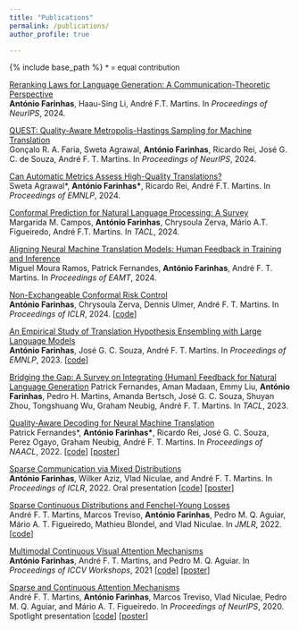```yaml
---
title: "Publications"
permalink: /publications/
author_profile: true

---
```


{% include base_path %}
<font size="2"> * = equal contribution</font>

[Reranking Laws for Language Generation: A Communication-Theoretic Perspective](https://arxiv.org/abs/2409.07131)  
**António Farinhas**, Haau-Sing Li, André F.T. Martins.
In *Proceedings of NeurIPS*, 2024.

[QUEST: Quality-Aware Metropolis-Hastings Sampling for Machine Translation](https://arxiv.org/abs/2406.00049)  
Gonçalo R. A. Faria, Sweta Agrawal, **António Farinhas**, Ricardo Rei, José G. C. de Souza, André F. T. Martins.
In *Proceedings of NeurIPS*, 2024.

[Can Automatic Metrics Assess High-Quality Translations?](https://arxiv.org/abs/2405.18348)  
Sweta Agrawal\*, **António Farinhas\***, Ricardo Rei, André F.T. Martins.
In *Proceedings of EMNLP*, 2024.

[Conformal Prediction for Natural Language Processing: A Survey](https://arxiv.org/abs/2405.01976)  
Margarida M. Campos, **António Farinhas**, Chrysoula Zerva, Mário A.T. Figueiredo, André F.T. Martins.
In *TACL*, 2024.

[Aligning Neural Machine Translation Models: Human Feedback in Training and Inference](https://arxiv.org/abs/2311.09132)  
Miguel Moura Ramos, Patrick Fernandes, **António Farinhas**, André F. T. Martins.
In *Proceedings of EAMT*, 2024.

[Non-Exchangeable Conformal Risk Control](https://arxiv.org/abs/2310.01262)  
**António Farinhas**, Chrysoula Zerva, Dennis Ulmer, André F. T. Martins.
In *Proceedings of ICLR*, 2024. [[code](https://github.com/deep-spin/non-exchangeable-crc)]

[An Empirical Study of Translation Hypothesis Ensembling with Large Language Models](https://arxiv.org/abs/2310.11430)  
**António Farinhas**, José G. C. Souza, André F. T. Martins.
In *Proceedings of EMNLP*, 2023. [[code](https://github.com/deep-spin/translation-hypothesis-ensembling)]

[Bridging the Gap: A Survey on Integrating (Human) Feedback for Natural Language Generation](https://arxiv.org/abs/2305.00955)
Patrick Fernandes, Aman Madaan, Emmy Liu, **António Farinhas**, Pedro H. Martins, Amanda Bertsch, José G. C. Souza, Shuyan Zhou, Tongshuang Wu, Graham Neubig, André F. T. Martins.
In *TACL*, 2023.

[Quality-Aware Decoding for Neural Machine Translation](https://aclanthology.org/2022.naacl-main.100/)  
Patrick Fernandes\*, **António Farinhas\***, Ricardo Rei, José G. C. Souza, Perez Ogayo, Graham Neubig, André F. T. Martins.
In *Proceedings of NAACL*, 2022. [[code](https://github.com/deep-spin/qaware-decode)] [[poster](https://antonio-farinhas.github.io/documents/2022_NAACL_Poster.pdf)]

[Sparse Communication via Mixed Distributions](https://openreview.net/forum?id=WAid50QschI)  
**António Farinhas**, Wilker Aziz, Vlad Niculae, and André F. T. Martins.
In *Proceedings of ICLR*, 2022. Oral presentation [[code](https://github.com/deep-spin/sparse-communication)] [[poster](https://antonio-farinhas.github.io/documents/2022_ICLR_Poster.pdf)]

[Sparse Continuous Distributions and Fenchel-Young Losses](https://jmlr.org/papers/v23/21-0879.html)  
André F. T. Martins, Marcos Treviso, **António Farinhas**, Pedro M. Q. Aguiar, Mário A. T. Figueiredo, Mathieu Blondel, and Vlad Niculae.
In *JMLR*, 2022. [[code](https://github.com/deep-spin/sparse_continuous_distributions)]

[Multimodal Continuous Visual Attention Mechanisms](https://arxiv.org/abs/2104.03046)  
**António Farinhas**, André F. T. Martins, and Pedro M. Q. Aguiar.
In *Proceedings of ICCV Workshops*, 2021 [[code](https://github.com/deep-spin/vqa-multimodal-continuous-attention)] [[poster](https://antonio-farinhas.github.io/documents/2021_VIPriors_Poster.pdf)]

[Sparse and Continuous Attention Mechanisms](https://arxiv.org/abs/2006.07214)  
André F. T. Martins, **António Farinhas**, Marcos Treviso, Vlad Niculae, Pedro M. Q. Aguiar, and Mário A. T. Figueiredo.
In *Proceedings of NeurIPS*, 2020. Spotlight presentation [[code](https://github.com/deep-spin/mcan-vqa-continuous-attention)] [[poster](https://antonio-farinhas.github.io/documents/2020_NeurIPS_Poster.pdf)]
